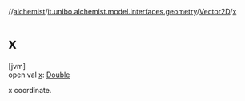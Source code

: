 //[alchemist](../../../index.md)/[it.unibo.alchemist.model.interfaces.geometry](../index.md)/[Vector2D](index.md)/[x](x.md)

# x

[jvm]\
open val [x](x.md): [Double](https://kotlinlang.org/api/latest/jvm/stdlib/kotlin/-double/index.html)

x coordinate.
